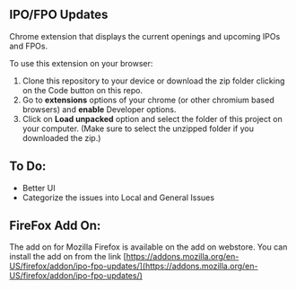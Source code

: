 ## IPO/FPO Updates
Chrome extension that displays the current openings and upcoming IPOs and FPOs. 

To use this extension on your browser:
1. Clone this repository to your device or download the zip folder clicking on the Code button on this repo. 
2. Go to **extensions** options of your chrome (or other chromium based browsers) and **enable** Developer options. 
3. Click on **Load unpacked** option and select the folder of this project on your computer. (Make sure to select the unzipped folder if you downloaded the zip.)

## To Do:
- Better UI
- Categorize the issues into Local and General Issues

## FireFox Add On:
The add on for Mozilla Firefox is available on the add on webstore. You can install the add on from the link [https://addons.mozilla.org/en-US/firefox/addon/ipo-fpo-updates/](https://addons.mozilla.org/en-US/firefox/addon/ipo-fpo-updates/)

